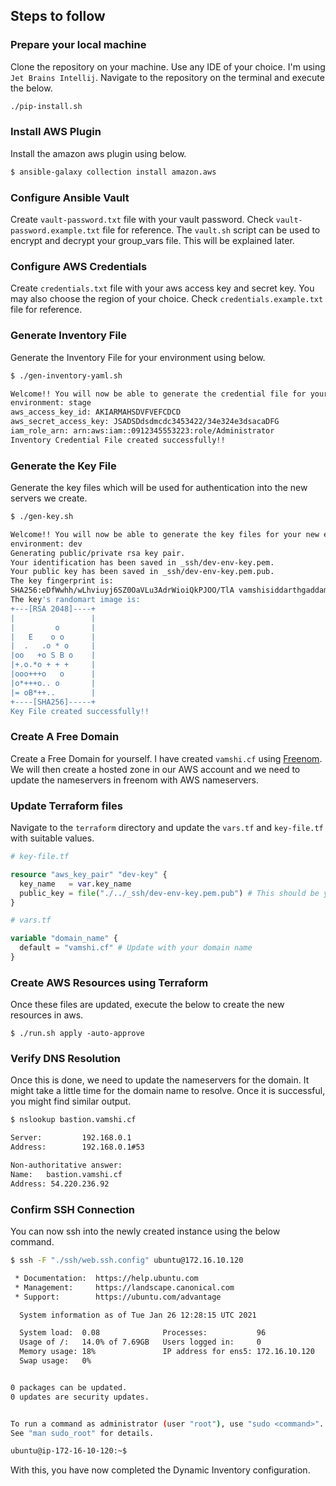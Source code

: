 ## Steps to follow

### Prepare your local machine
Clone the repository on your machine. Use any IDE of your choice. I'm using `Jet Brains Intellij`. Navigate to the repository on the terminal and execute the below.
```sh
./pip-install.sh
```

### Install AWS Plugin
Install the amazon aws plugin using below.
```sh
$ ansible-galaxy collection install amazon.aws
```

### Configure Ansible Vault
Create `vault-password.txt` file with your vault password. Check `vault-password.example.txt` file for reference. The `vault.sh` script can be used to encrypt and decrypt your group_vars file. This will be explained later.

### Configure AWS Credentials
Create `credentials.txt` file with your aws access key and secret key. You may also choose the region of your choice. Check `credentials.example.txt` file for reference.

### Generate Inventory File
Generate the Inventory File for your environment using below.
```sh
$ ./gen-inventory-yaml.sh

Welcome!! You will now be able to generate the credential file for your new environment/account. Please provide the below requested details
environment: stage
aws_access_key_id: AKIARMAHSDVFVEFCDCD                 
aws_secret_access_key: JSADSDdsdmcdc3453422/34e324e3dsacaDFG
iam_role_arn: arn:aws:iam::0912345553223:role/Administrator                                                   
Inventory Credential File created successfully!!
```

### Generate the Key File
Generate the key files which will be used for authentication into the new servers we create.
```sh
$ ./gen-key.sh

Welcome!! You will now be able to generate the key files for your new environment/account. Please provide the below requested details
environment: dev
Generating public/private rsa key pair.
Your identification has been saved in _ssh/dev-env-key.pem.
Your public key has been saved in _ssh/dev-env-key.pem.pub.
The key fingerprint is:
SHA256:eDfWwhh/wLhviuyj6SZ0OaVLu3AdrWioiQkPJOO/TlA vamshisiddarthgaddam@Vamshis-MBP-2
The key's randomart image is:
+---[RSA 2048]----+
|                 |
|         o       |
|   E    o o      |
|  .   .o * o     |
|oo   +o S B o    |
|+.o.*o + + +     |
|ooo+++o   o      |
|o*+++o.. o       |
|= oB*++..        |
+----[SHA256]-----+
Key File created successfully!!
```

### Create A Free Domain
Create a Free Domain for yourself. I have created `vamshi.cf` using [Freenom](https://www.freenom.com/en/index.html?lang=en). We will then create a hosted zone in our AWS account and we need to update the nameservers in freenom with AWS nameservers.

### Update Terraform files
Navigate to the `terraform` directory and update the `vars.tf` and `key-file.tf` with suitable values.
```tf
# key-file.tf

resource "aws_key_pair" "dev-key" {
  key_name   = var.key_name
  public_key = file("./../_ssh/dev-env-key.pem.pub") # This should be your environment key file name
}

# vars.tf

variable "domain_name" {
  default = "vamshi.cf" # Update with your domain name
}
```

### Create AWS Resources using Terraform
Once these files are updated, execute the below to create the new resources in aws.
```
$ ./run.sh apply -auto-approve
```

### Verify DNS Resolution
Once this is done, we need to update the nameservers for the domain. It might take a little time for the domain name to resolve. Once it is successful, you might find similar output.
```sh
$ nslookup bastion.vamshi.cf

Server:         192.168.0.1
Address:        192.168.0.1#53

Non-authoritative answer:
Name:   bastion.vamshi.cf
Address: 54.220.236.92
```

### Confirm SSH Connection
You can now ssh into the newly created instance using the below command.
```sh
$ ssh -F "./ssh/web.ssh.config" ubuntu@172.16.10.120

 * Documentation:  https://help.ubuntu.com
 * Management:     https://landscape.canonical.com
 * Support:        https://ubuntu.com/advantage

  System information as of Tue Jan 26 12:28:15 UTC 2021

  System load:  0.08              Processes:           96
  Usage of /:   14.0% of 7.69GB   Users logged in:     0
  Memory usage: 18%               IP address for ens5: 172.16.10.120
  Swap usage:   0%


0 packages can be updated.
0 updates are security updates.


To run a command as administrator (user "root"), use "sudo <command>".
See "man sudo_root" for details.

ubuntu@ip-172-16-10-120:~$ 
```

With this, you have now completed the Dynamic Inventory configuration. 

